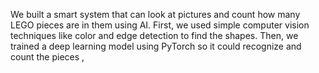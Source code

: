 
We built a smart system that can look at pictures and count how many LEGO pieces are in them using AI. First, we used simple computer vision techniques like color and edge detection to find the shapes. Then, we trained a deep learning model using PyTorch so it could recognize and count the pieces ,
